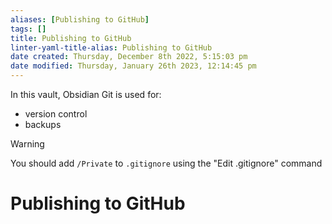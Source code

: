 ```yaml
---
aliases: [Publishing to GitHub]
tags: []
title: Publishing to GitHub
linter-yaml-title-alias: Publishing to GitHub
date created: Thursday, December 8th 2022, 5:15:03 pm
date modified: Thursday, January 26th 2023, 12:14:45 pm
---
```


In this vault, Obsidian Git is used for:

- version control
- backups

>[!warning]  
>You should add `/Private` to `.gitignore` using the "Edit .gitignore" command

# Publishing to GitHub
